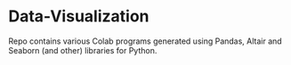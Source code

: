 # Data-Visualization
Repo contains various Colab programs generated using Pandas, Altair and Seaborn (and other) libraries for Python.
